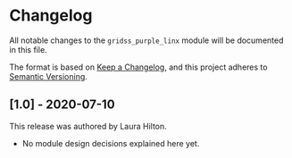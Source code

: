 # Changelog

All notable changes to the `gridss_purple_linx` module will be documented in this file.

The format is based on [Keep a Changelog](https://keepachangelog.com/en/1.0.0/),
and this project adheres to [Semantic Versioning](https://semver.org/spec/v2.0.0.html).

## [1.0] - 2020-07-10

This release was authored by Laura Hilton.

<!-- TODO: Explain each important module design decision below. -->

- No module design decisions explained here yet.

